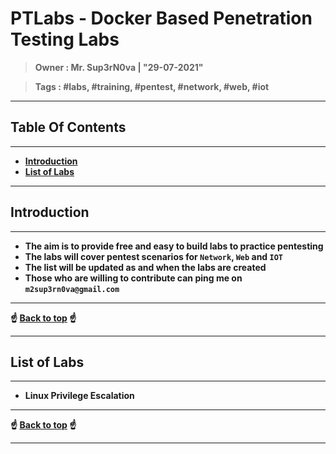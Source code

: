 <h1><b>PTLabs - Docker Based Penetration Testing Labs<b></h1>

> **Owner** : Mr. Sup3rN0va | "29-07-2021"

> **Tags** : #labs, #training, #pentest, #network, #web, #iot

---

<h2><b>Table Of Contents</b></h2>

---

- [**Introduction**](#introduction)
- [**List of Labs**](#list-of-labs)

---

## **Introduction**

---

- The aim is to provide free and easy to build labs to practice pentesting
- The labs will cover pentest scenarios for `Network`, `Web` and `IOT`
- The list will be updated as and when the labs are created
- Those who are willing to contribute can ping me on `m2sup3rn0va@gmail.com`

---

<div class='page'/>
☝️ <a href="#">Back to top</a> ☝️

---

## **List of Labs**

---

- **Linux Privilege Escalation**

---

<div class='page'/>
☝️ <a href="#">Back to top</a> ☝️

---
